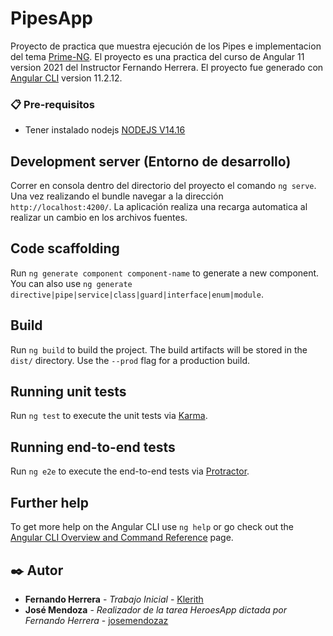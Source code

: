 # PipesApp

Proyecto de practica que muestra ejecución de los Pipes e implementacion del tema [Prime-NG](https://www.primefaces.org/primeng/). El proyecto es una practica del curso de Angular 11 version 2021 del Instructor Fernando Herrera. El proyecto fue generado con [Angular CLI](https://github.com/angular/angular-cli) version 11.2.12.

### 📋 Pre-requisitos
* Tener instalado nodejs [NODEJS V14.16](https://nodejs.org/)

## Development server (Entorno de desarrollo)

Correr en consola dentro del directorio del proyecto el comando `ng serve`. Una vez realizando el bundle navegar a la dirección `http://localhost:4200/`. La aplicación realiza una recarga automatica al realizar un cambio en los archivos fuentes.

## Code scaffolding

Run `ng generate component component-name` to generate a new component. You can also use `ng generate directive|pipe|service|class|guard|interface|enum|module`.

## Build

Run `ng build` to build the project. The build artifacts will be stored in the `dist/` directory. Use the `--prod` flag for a production build.

## Running unit tests

Run `ng test` to execute the unit tests via [Karma](https://karma-runner.github.io).

## Running end-to-end tests

Run `ng e2e` to execute the end-to-end tests via [Protractor](http://www.protractortest.org/).

## Further help

To get more help on the Angular CLI use `ng help` or go check out the [Angular CLI Overview and Command Reference](https://angular.io/cli) page.


## ✒️ Autor 
* **Fernando Herrera** - *Trabajo Inicial* - [Klerith](https://github.com/Klerith)
* **José Mendoza** - *Realizador de la tarea HeroesApp dictada por Fernando Herrera* - [josemendozaz](https://github.com/josemendozaz)
